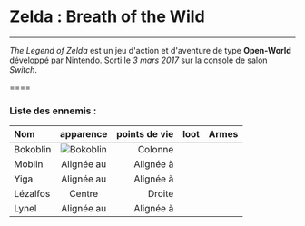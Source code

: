 # Zelda : Breath of the Wild
----
*The Legend of Zelda* est un jeu d'action et d'aventure de type **Open-World** développé par Nintendo. Sorti le *3 mars 2017* sur la console de salon *Switch*.  

====

### Liste des ennemis :

| Nom           |   apparence     |  points de vie | loot  | Armes |
| :------------ | :-------------: | -------------: | :---: | :---: |
| Bokoblin      | ![Bokoblin](https://static.wikia.nocookie.net/zelda/images/a/af/Bokoblin_Artwork_BOTW.png/revision/latest/top-crop/width/200/height/150?cb=20160620112616&path-prefix=fr)     |        Colonne |       |       |
| Moblin        |   Alignée au    |      Alignée à |       |       |
| Yiga          |   Alignée au    |      Alignée à |       |       |
| Lézalfos      |     Centre      |         Droite |       |       |
| Lynel         |   Alignée au    |      Alignée à |       |       |


